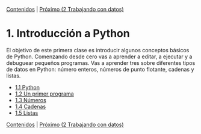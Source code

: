 [Contenidos](../Contenidos.md) \| [Próximo (2 Trabajando con datos)](../02_Datos/00_Resumen.md)

# 1. Introducción a Python
El objetivo de este primera clase es introducir algunos conceptos básicos de Python. Comenzando desde cero vas a aprender a editar, a ejecutar y a debuguear pequeños programas. Vas a aprender tres sobre diferentes tipos de datos en Python: número enteros, números de punto flotante, cadenas y listas.

* [1.1 Python](01_Python.md)
* [1.2 Un primer programa](02_Hello_world.md)
* [1.3 Números](03_Numeros.md)
* [1.4 Cadenas](04_Strings.md)
* [1.5 Listas](05_Listas.md)


[Contenidos](../Contenidos.md) \| [Próximo (2 Trabajando con datos)](../02_Datos/00_Resumen.md)
